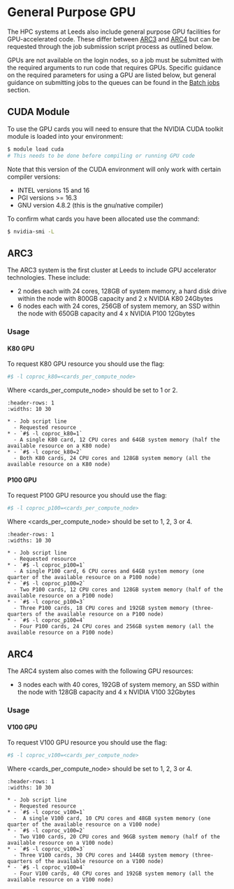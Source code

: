 # General Purpose GPU

The HPC systems at Leeds also include general purpose GPU facilities for GPU-accelerated code. These differ between [ARC3](#arc3) and [ARC4](#arc4) but can be requested through the job submission script process as outlined below.

GPUs are not available on the login nodes, so a job must be submitted with the required arguments to run code that requires GPUs.  Specific guidance on the required parameters for using a GPU are listed below, but general guidance on submitting jobs to the queues can be found in the [Batch jobs](batchjob) section.

## CUDA Module

To use the GPU cards you will need to ensure that the NVIDIA CUDA toolkit module is loaded into your environment:

```bash
$ module load cuda
# This needs to be done before compiling or running GPU code
```

Note that this version of the CUDA environment will only work with certain compiler versions:

- INTEL versions 15 and 16
- PGI versions >= 16.3
- GNU version 4.8.2 (this is the gnu/native compiler)

To confirm what cards you have been allocated use the command:

```bash
$ nvidia-smi -L
```

## ARC3

The ARC3 system is the first cluster at Leeds to include GPU accelerator technologies. These include:

- 2 nodes each with 24 cores, 128GB of system memory, a hard disk drive within the node with 800GB capacity and 2 x NVIDIA K80 24Gbytes
- 6 nodes each with 24 cores, 256GB of system memory, an SSD within the node with 650GB capacity and 4 x NVIDIA P100 12Gbytes

### Usage

#### K80 GPU

To request K80 GPU resource you should use the flag:

```bash
#$ -l coproc_k80=<cards_per_compute_node>
```

Where <cards_per_compute_node> should be set to 1 or 2.

```{list-table}
:header-rows: 1
:widths: 10 30

* - Job script line
  - Requested resource
* - `#$ -l coproc_k80=1`
  - A single K80 card, 12 CPU cores and 64GB system memory (half the available resource on a K80 node)
* - `#$ -l coproc_k80=2`
  - Both K80 cards, 24 CPU cores and 128GB system memory (all the available resource on a K80 node)
```

#### P100 GPU

To request P100 GPU resource you should use the flag:

```bash
#$ -l coproc_p100=<cards_per_compute_node>
```

Where <cards_per_compute_node> should be set to 1, 2, 3 or 4.

```{list-table}
:header-rows: 1
:widths: 10 30

* - Job script line
  - Requested resource
* - `#$ -l coproc_p100=1`
  - A single P100 card, 6 CPU cores and 64GB system memory (one quarter of the available resource on a P100 node)
* - `#$ -l coproc_p100=2`
  - Two P100 cards, 12 CPU cores and 128GB system memory (half of the available resource on a P100 node)
* - `#$ -l coproc_p100=3`
  - Three P100 cards, 18 CPU cores and 192GB system memory (three-quarters of the available resource on a P100 node)
* - `#$ -l coproc_p100=4`
  - Four P100 cards, 24 CPU cores and 256GB system memory (all the available resource on a P100 node)
```

## ARC4

The ARC4 system also comes with the following GPU resources:

- 3 nodes each with 40 cores, 192GB of system memory, an SSD within the node with 128GB capacity and 4 x NVIDIA V100 32Gbytes

### Usage

#### V100 GPU

To request V100 GPU resource you should use the flag:

```bash
#$ -l coproc_v100=<cards_per_compute_node>
```

Where <cards_per_compute_node> should be set to 1, 2, 3 or 4.

```{list-table}
:header-rows: 1
:widths: 10 30

* - Job script line
  - Requested resource
* - `#$ -l coproc_v100=1`
  -  A single V100 card, 10 CPU cores and 48GB system memory (one quarter of the available resource on a V100 node)
* - `#$ -l coproc_v100=2`
  - Two V100 cards, 20 CPU cores and 96GB system memory (half of the available resource on a V100 node)
* - `#$ -l coproc_v100=3`
  - Three V100 cards, 30 CPU cores and 144GB system memory (three-quarters of the available resource on a V100 node)
* - `#$ -l coproc_v100=4`
  - Four V100 cards, 40 CPU cores and 192GB system memory (all the available resource on a V100 node)
```
